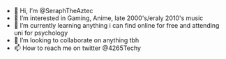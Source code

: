 - 👋 Hi, I’m @SeraphTheAztec
- 👀 I’m interested in Gaming, Anime, late 2000's/eraly 2010's music
- 🌱 I’m currently learning anything i can find online for free and attending uni for psychology
- 💞️ I’m looking to collaborate on anything tbh
- 📫 How to reach me on twitter @4265Techy

<!---
SeraphTheAztec/SeraphTheAztec is a ✨ special ✨ repository because its `README.md` (this file) appears on your GitHub profile.
You can click the Preview link to take a look at your changes.
--->

